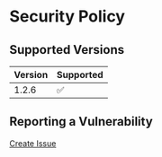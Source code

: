 # Security Policy

## Supported Versions

| Version | Supported           |
|---------|---------------------|
| 1.2.6   | :white_check_mark:  |

## Reporting a Vulnerability

[Create Issue](https://github.com/gregoranders/gradle-dependencies-check/issues/new?labels=bug&template=bug_report.md&title=Security+Issue)

